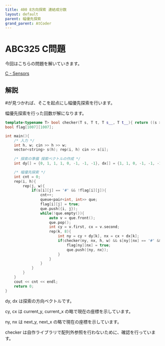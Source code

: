 ```yaml
---
title: 400 8方向探索 連結成分数
layout: default
parent: 幅優先探索
grand_parent: AtCoder
---
```


# ABC325 C問題
今回はこちらの問題を解いていきます。

<a href="https://atcoder.jp/contests/abc325/tasks/abc325_c" target="_blank">C - Sensors</a>

## 解説
#が見つかれば、そこを起点にし幅優先探索を行います。

幅優先探索を行った回数が解になります。

```cpp
template<typename T> bool checker(T s, T t, T s__, T t__){ return ((s >= 0 && t >= 0 && s < s__ && t < t__) ? true : false); }
bool flag[1007][1007];

int main(){
    /* 入力 */
    int h, w; cin >> h >> w;
    vector<string> s(h); rep(i, h) cin >> s[i];
    
    /* 探索の準備 探索ベクトルの作成 */
    int dy[] = {0, 1, 1, 1, 0, -1, -1, -1}, dx[] = {1, 1, 0, -1, -1, -1, 0, 1};

    /* 幅優先探索 */
    int cnt = 0;
    rep(i, h){
        rep(j, w){
            if(s[i][j] == '#' && !flag[i][j]){
                cnt++;
                queue<pair<int, int>> que;
                flag[i][j] = true;
                que.push({i, j});
                while(!que.empty()){
                    auto v = que.front();
                    que.pop();
                    int cy = v.first, cx = v.second;
                    rep(k, 8){
                        int ny = cy + dy[k], nx = cx + dx[k];
                        if(checker(ny, nx, h, w) && s[ny][nx] == '#' && !flag[ny][nx]){
                            flag[ny][nx] = true;
                            que.push({ny, nx});
                        }
                    }
                }
            }
        }
    }
    cout << cnt << endl;
    return 0;
}
```

dy, dx は探索の方向ベクトルです。

cy, cx は current_y, current_x の略で現在の座標を示しています。

ny, nx は next_y, next_x の略で現在の座標を示しています。

checker は自作ライブラリで配列外参照を行わないために、確認を行っています。